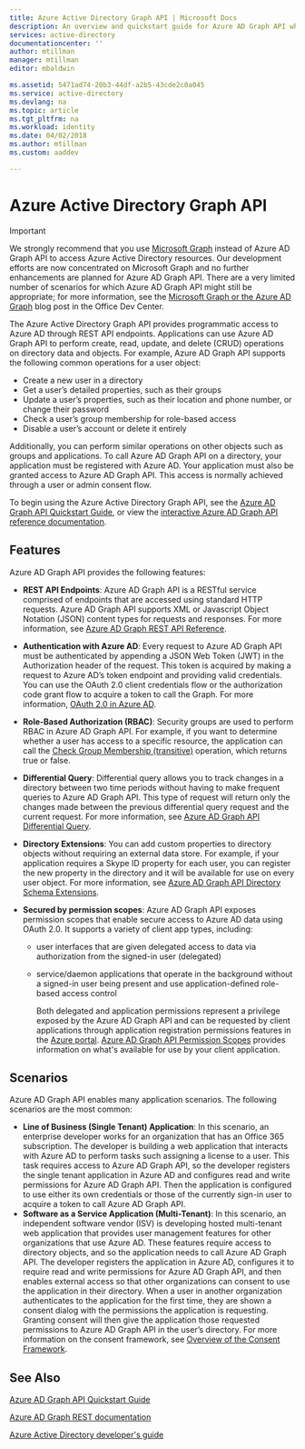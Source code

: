 ```yaml
---
title: Azure Active Directory Graph API | Microsoft Docs
description: An overview and quickstart guide for Azure AD Graph API which allows programmatic access to Azure AD through REST API endpoints.
services: active-directory
documentationcenter: ''
author: mtillman
manager: mtillman
editor: mbaldwin

ms.assetid: 5471ad74-20b3-44df-a2b5-43cde2c0a045
ms.service: active-directory
ms.devlang: na
ms.topic: article
ms.tgt_pltfrm: na
ms.workload: identity
ms.date: 04/02/2018
ms.author: mtillman
ms.custom: aaddev

---
```

# Azure Active Directory Graph API
> [!IMPORTANT]
> We strongly recommend that you use [Microsoft Graph](https://graph.microsoft.io/) instead of Azure AD Graph API to access Azure Active Directory resources. Our development efforts are now concentrated on Microsoft Graph and no further enhancements are planned for Azure AD Graph API. There are a very limited number of scenarios for which Azure AD Graph API might still be appropriate; for more information, see the [Microsoft Graph or the Azure AD Graph](https://dev.office.com/blogs/microsoft-graph-or-azure-ad-graph) blog post in the Office Dev Center.
> 
> 

The Azure Active Directory Graph API provides programmatic access to Azure AD through REST API endpoints. Applications can use Azure AD Graph API to perform create, read, update, and delete (CRUD) operations on directory data and objects. For example, Azure AD Graph API supports the following common operations for a user object:

* Create a new user in a directory
* Get a user’s detailed properties, such as their groups
* Update a user’s properties, such as their location and phone number, or change their password
* Check a user’s group membership for role-based access
* Disable a user’s account or delete it entirely

Additionally, you can perform similar operations on other objects such as groups and applications. To call Azure AD Graph API on a directory, your application must be registered with Azure AD. Your application must also be granted access to Azure AD Graph API. This access is normally achieved through a user or admin consent flow.

To begin using the Azure Active Directory Graph API, see the [Azure AD Graph API Quickstart Guide](active-directory-graph-api-quickstart.md), or view the [interactive Azure AD Graph API reference documentation](https://msdn.microsoft.com/Library/Azure/Ad/Graph/api/api-catalog).

## Features
Azure AD Graph API provides the following features:

* **REST API Endpoints**: Azure AD Graph API is a RESTful service comprised of endpoints that are accessed using standard HTTP requests. Azure AD Graph API supports XML or Javascript Object Notation (JSON) content types for requests and responses. For more information, see [Azure AD Graph REST API Reference](https://msdn.microsoft.com/Library/Azure/Ad/Graph/api/api-catalog).
* **Authentication with Azure AD**: Every request to Azure AD Graph API must be authenticated by appending a JSON Web Token (JWT) in the Authorization header of the request. This token is acquired by making a request to Azure AD’s token endpoint and providing valid credentials. You can use the OAuth 2.0 client credentials flow or the authorization code grant flow to acquire a token to call the Graph. For more information, [OAuth 2.0 in Azure AD](https://msdn.microsoft.com/library/azure/dn645545.aspx).
* **Role-Based Authorization (RBAC)**: Security groups are used to perform RBAC in Azure AD Graph API. For example, if you want to determine whether a user has access to a specific resource, the application can call the [Check Group Membership (transitive)](https://msdn.microsoft.com/Library/Azure/Ad/Graph/api/functions-and-actions#checkMemberGroups) operation, which returns true or false.
* **Differential Query**: Differential query allows you to track changes in a directory between two time periods without having to make frequent queries to Azure AD Graph API. This type of request will return only the changes made between the previous differential query request and the current request. For more information, see [Azure AD Graph API Differential Query](https://msdn.microsoft.com/Library/Azure/Ad/Graph/howto/azure-ad-graph-api-differential-query).
* **Directory Extensions**: You can add custom properties to directory objects without requiring an external data store. For example, if your application requires a Skype ID property for each user, you can register the new property in the directory and it will be available for use on every user object. For more information, see [Azure AD Graph API Directory Schema Extensions](https://msdn.microsoft.com/Library/Azure/Ad/Graph/howto/azure-ad-graph-api-directory-schema-extensions).
* **Secured by permission scopes**: Azure AD Graph API exposes permission scopes that enable secure access to Azure AD data using OAuth 2.0. It supports a variety of client app types, including:
  
  * user interfaces that are given delegated access to data via authorization from the signed-in user (delegated)
  * service/daemon applications that operate in the background without a signed-in user being present and use application-defined role-based access control
    
    Both delegated and application permissions represent a privilege exposed by the Azure AD Graph API and can be requested by client applications through application registration permissions features in the [Azure portal](https://portal.azure.com). [Azure AD Graph API Permission Scopes](https://msdn.microsoft.com/Library/Azure/Ad/Graph/howto/azure-ad-graph-api-permission-scopes) provides information on what's available for use by your client application.

## Scenarios
Azure AD Graph API enables many application scenarios. The following scenarios are the most common:

* **Line of Business (Single Tenant) Application**: In this scenario, an enterprise developer works for an organization that has an Office 365 subscription. The developer is building a web application that interacts with Azure AD to perform tasks such assigning a license to a user. This task requires access to Azure AD Graph API, so the developer registers the single tenant application in Azure AD and configures read and write permissions for Azure AD Graph API. Then the application is configured to use either its own credentials or those of the currently sign-in user to acquire a token to call Azure AD Graph API.
* **Software as a Service Application (Multi-Tenant)**: In this scenario, an independent software vendor (ISV) is developing hosted multi-tenant web application that provides user management features for other organizations that use Azure AD. These features require access to directory objects, and so the application needs to call Azure AD Graph API. The developer registers the application in Azure AD, configures it to require read and write permissions for Azure AD Graph API, and then enables external access so that other organizations can consent to use the application in their directory. When a user in another organization authenticates to the application for the first time, they are shown a consent dialog with the permissions the application is requesting.  Granting consent will then give the application those requested permissions to Azure AD Graph API in the user’s directory. For more information on the consent framework, see [Overview of the Consent Framework](active-directory-integrating-applications.md).

## See Also
[Azure AD Graph API Quickstart Guide](active-directory-graph-api-quickstart.md)

[Azure AD Graph REST documentation](https://msdn.microsoft.com/Library/Azure/Ad/Graph/api/api-catalog)

[Azure Active Directory developer's guide](active-directory-developers-guide.md)

